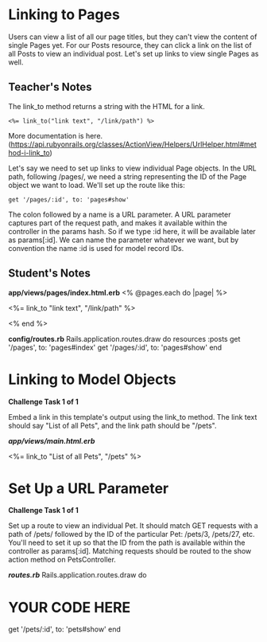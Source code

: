 # Linking to Pages
Users can view a list of all our page titles, but they can't view the content of single Pages yet.
For our Posts resource, they can click a link on the list of all Posts to view an individual post.
Let's set up links to view single Pages as well.

## Teacher's Notes

The link_to method returns a string with the HTML for a link.

`<%= link_to("link text", "/link/path") %>`

More documentation is here.
(https://api.rubyonrails.org/classes/ActionView/Helpers/UrlHelper.html#method-i-link_to)

Let's say we need to set up links to view individual Page objects.
In the URL path, following /pages/, we need a string representing the ID of the Page object we want to load.
We'll set up the route like this:

`get '/pages/:id', to: 'pages#show'`

The colon followed by a name is a URL parameter.
A URL parameter captures part of the request path, and makes it available within the controller in the params hash.
So if we type :id here, it will be available later as params[:id].
We can name the parameter whatever we want, but by convention the name :id is used for model record IDs.

## Student's Notes

__app/views/pages/index.html.erb__
<%  @pages.each do |page| %>
	<p><%= link_to "link text", "/link/path" %></p>
<% end %>

__config/routes.rb__
Rails.application.routes.draw do
  resources :posts
  get '/pages', to: 'pages#index'
  get '/pages/:id', to: 'pages#show'
end

# Linking to Model Objects

**Challenge Task 1 of 1**

Embed a link in this template's output using the link_to method.
The link text should say "List of all Pets", and the link path should be "/pets".

___app/views/main.html.erb___
<p><%= link_to "List of all Pets", "/pets" %></p>

# Set Up a URL Parameter

**Challenge Task 1 of 1**

Set up a route to view an individual Pet.
It should match GET requests with a path of /pets/ followed by the ID of the particular Pet: /pets/3, /pets/27, etc. You'll need to set it up so that the ID from the path is available within the controller as params[:id]. Matching requests should be routed to the show action method on PetsController.

___routes.rb___
Rails.application.routes.draw do
  # YOUR CODE HERE
  get '/pets/:id', to: 'pets#show'
end
